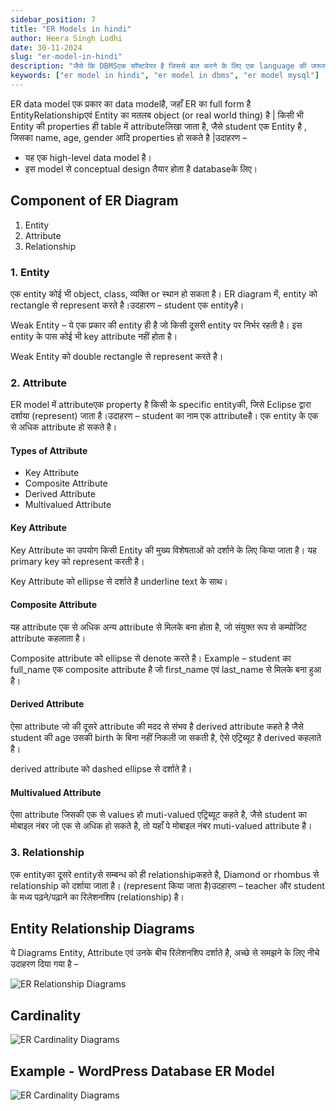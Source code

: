 ```yaml
---
sidebar_position: 7
title: "ER Models in hindi"
author: Heera Singh Lodhi
date: 30-11-2024
slug: "er-model-in-hindi"
description: "जैसे कि DBMSएक सॉफ्टवेयर है जिससे बात करने के लिए एक language की जरूरत होती है बो है SQL जिससे हम अपने अनुरूप dbms software काम करा सके। SQL एक query language है जिसका उपयोग database से query (query/ask something from database) करने के लिए करते है। SQL में बहुत से commands होती जिनका specific उपयोग होता है।"
keywords: ["er model in hindi", "er model in dbms", "er model mysql"]
---
```


ER data model एक प्रकार का data modelहै, जहाँ ER का full form है EntityRelationshipएवं Entity का मतलब object (or real world thing) है | किसी भी Entity की properties ही table में attributeलिखा जाता है, जैसे student एक Entity है , जिसका name, age, gender आदि properties हो सकते है |उदाहरण –

- यह एक high-level data model है।
- इस model से conceptual design तैयार होता है databaseके लिए।

## Component of ER Diagram

1. Entity
2. Attribute
3. Relationship

### 1. Entity

एक entity कोई भी object, class, व्यक्ति or स्थान हो सकता है। ER diagram में, entity को rectangle से represent करते है।उदहारण – student एक entityहै।

Weak Entity – ये एक प्रकार की entity ही है जो किसी दूसरी entity पर निर्भर रहती है। इस entity के पास कोई भी key attribute नहीं होता है।

Weak Entity को double rectangle से represent करते है।

### 2. Attribute

ER model में attributeएक property है किसी के specific entityकी, जिसे Eclipse द्वारा दर्शाया (represent) जाता है।उदाहरण – student का नाम एक attributeहै। एक entity के एक से अधिक attribute हो सकते है।

#### Types of Attribute

- Key Attribute
- Composite Attribute
- Derived Attribute
- Multivalued Attribute

#### Key Attribute

Key Attribute का उपयोग किसी Entity की मुख्य विशेषताओं को दर्शाने के लिए किया जाता है। यह primary key को represent करती है।

Key Attribute को ellipse से दर्शाते है underline text के साथ।

#### Composite Attribute

यह attribute एक से अधिक अन्य attribute से मिलके बना होता है, जो संयुक्त रूप से कम्पोजिट attribute कहलाता है।

Composite attribute को ellipse से denote करते है।
Example – student का full_name एक composite attribute है जो first_name एवं last_name से मिलके बना हुआ है।

#### Derived Attribute

ऐसा attribute जो की दूसरे attribute की मदद से संभव है derived attribute कहते है जैसे student की age उसकी birth के बिना नहीं निकली जा सकती है, ऐसे एट्रिब्यूट है derived कहलाते है।

derived attribute को dashed ellipse से दर्शाते है।

#### Multivalued Attribute

ऐसा attribute जिसकी एक से values हो muti-valued एट्रिब्यूट कहते है, जैसे student का मोबाइल नंबर जो एक से अधिक हो सकते है, तो यहाँ पे मोबाइल नंबर muti-valued attribute है।

### 3. Relationship

एक entityका दूसरे entityसे सम्बन्ध को ही relationshipकहते है, Diamond or rhombus से relationship को दर्शाया जाता है। (represent किया जाता है)उदहारण – teacher और student के मध्य पढ़ने/पढ़ाने का रिलेशनशिप (relationship) है।

## Entity Relationship Diagrams

ये Diagrams Entity, Attribute एवं उनके बीच रिलेशनशिप दर्शाते है, अच्छे से समझने के लिए नीचे उदाहरण दिया गया है –

![ER Relationship Diagrams](https://edevhindi.com/wp-content/uploads/2024/05/Entity-Relationship-Diagrams.png)

## Cardinality

![ER Cardinality Diagrams](https://edevhindi.com/wp-content/uploads/2024/05/Cardinality.png)

## Example - WordPress Database ER Model

![ER Cardinality Diagrams](https://edevhindi.com/wp-content/uploads/2024/05/Untitled-Workspace-1671x2048.png)
